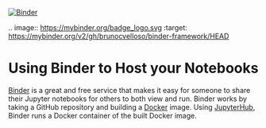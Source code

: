 [![Binder](https://mybinder.org/badge_logo.svg)](https://mybinder.org/v2/gh/brunocvelloso/binder-framework/HEAD)

.. image:: https://mybinder.org/badge_logo.svg
 :target: https://mybinder.org/v2/gh/brunocvelloso/binder-framework/HEAD

# Using Binder to Host your Notebooks
[Binder](https://mybinder.org) is a great and free service that makes it easy for someone to share their Jupyter notebooks for others to both view and run. Binder works by taking a GitHub repository and building a [Docker](https://www.docker.com) image. Using [JupyterHub](https://jupyterhub.readthedocs.io/en/latest/), Binder runs a Docker container of the built Docker image.
